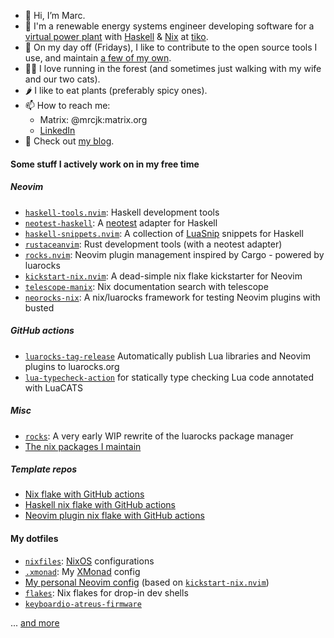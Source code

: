 - 🦥 Hi, I’m Marc.
- 🌱 I'm a renewable energy systems engineer developing software for a [virtual power plant](https://www.youtube.com/watch?v=r_kmmAt6CQE) with [Haskell](https://www.haskell.org/) & [Nix](https://nixos.org/) at [tiko](https://tiko.energy).
- 👀 On my day off (Fridays), I like to contribute to the open source tools I use, and maintain [a few of my own](https://github.com/MrcJkb?tab=repositories&q=&type=source&language=&sort=).
- 🏃‍♂️ I love running in the forest (and sometimes just walking with my wife and our two cats).
- 🌶️ I like to eat plants (preferably spicy ones).
- 📫 How to reach me: 
  * Matrix: @mrcjk:matrix.org
  * [LinkedIn](https://www.linkedin.com/in/marc-jakobi/)
- 📝 Check out [my blog](https://mrcjkb.dev).

#### Some stuff I actively work on in my free time

##### Neovim

- [`haskell-tools.nvim`](https://github.com/mrcjkb/haskell-tools.nvim): 
  Haskell development tools
- [`neotest-haskell`](https://github.com/mrcjkb/neotest-haskell): 
  A [neotest](https://github.com/nvim-neotest/neotest) adapter for Haskell
- [`haskell-snippets.nvim`](https://github.com/mrcjkb/haskell-snippets.nvim): 
  A collection of [LuaSnip](https://github.com/L3MON4D3/LuaSnip) snippets for Haskell
- [`rustaceanvim`](https://github.com/mrcjkb/rustaceanvim): 
  Rust development tools (with a neotest adapter)
- [`rocks.nvim`](https://github.com/nvim-neorocks/rocks.nvim):
  Neovim plugin management inspired by Cargo - powered by luarocks
- [`kickstart-nix.nvim`](https://github.com/mrcjkb/kickstart-nix.nvim):
  A dead-simple nix flake kickstarter for Neovim
- [`telescope-manix`](https://github.com/mrcjkb/telescope-manix): 
  Nix documentation search with telescope
- [`neorocks-nix`](https://github.com/nvim-neorocks/neorocks):
  A nix/luarocks framework for testing Neovim plugins with busted
  
##### GitHub actions

- [`luarocks-tag-release`](https://github.com/nvim-neorocks/luarocks-tag-release)
  Automatically publish Lua libraries and Neovim plugins to luarocks.org
- [`lua-typecheck-action`](https://github.com/mrcjkb/lua-typecheck-action)
  for statically type checking Lua code annotated with LuaCATS

##### Misc

- [`rocks`](https://github.com/nvim-neorocks/rocks):
  A very early WIP rewrite of the luarocks package manager
- [The nix packages I maintain](https://github.com/search?q=repo%3ANixOS%2Fnixpkgs+maintainers+mrcjkb+language%3ANix&type=code&l=Nix)

##### Template repos

- [Nix flake with GitHub actions](https://github.com/mrcjkb/nix-flake-github-ci-template)
- [Haskell nix flake with GitHub actions](https://github.com/mrcjkb/haskell-nix-flake-github-ci-template)
- [Neovim plugin nix flake with GitHub actions](https://github.com/mrcjkb/nvim-lua-nix-plugin-template)

#### My dotfiles

- [`nixfiles`](https://github.com/mrcjkb/nixfiles):
  [NixOS](https://nixos.org/) configurations
- [`.xmonad`](https://github.com/mrcjkb/.xmonad):
  My [XMonad](https://xmonad.org/) config
- [My personal Neovim config](https://github.com/mrcjkb/nvim)
  (based on [`kickstart-nix.nvim`](https://github.com/mrcjkb/kickstart-nix.nvim))
- [`flakes`](https://github.com/mrcjkb/flakes):
  Nix flakes for drop-in dev shells
- [`keyboardio-atreus-firmware`](https://github.com/mrcjkb/keyboardio-atreus-firmware)


... [and more](https://github.com/MrcJkb?tab=repositories&q=&type=source)

<!---
MrcJkb/MrcJkb is a ✨ special ✨ repository because its `README.md` (this file) appears on your GitHub profile.
You can click the Preview link to take a look at your changes.
--->
